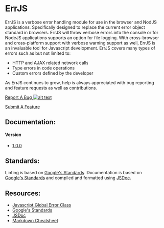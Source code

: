 # ErrJS

ErrJS is a verbose error handling module for use in the browser and NodJS applications. Specifically designed to replace the current error object standard in browsers. ErrJS will throw verbose errors into the console or for NodeJS applications supports an option for file logging. With cross-browser and cross-platform support with verbose warning support as well, ErrJS is an invaluable tool for Javascript development. ErrJS covers many types of errors such as but not limited to:

- HTTP and AJAX related network calls
- Type errors in code operations
- Custom errors defined by the developer

As ErrJS continues to grow, help is always appreciated with bug reporting and feature requests as well as contributions.

[Report A Bug ![alt text](https://wiki.oceanreeflifegame.com/wp-content/uploads/2017/01/bug-report-icon.png "Report A Bug")](https://github.com/Kavinci/errjs/issues/new?assignees=Kavinci&labels=bug&template=bug_report.md&title=)

[Submit A Feature](https://github.com/Kavinci/errjs/issues/new?assignees=Kavinci&labels=enhancement&template=feature_request.md&title=)

## Documentation:

#### Version

- [1.0.0](https://kavinci.github.io/errjs/errjs/1.0.0/)

## Standards:

Linting is based on [Google's Standards](https://google.github.io/styleguide/jsguide.html). Documentation is based on [Google's Standards](https://google.github.io/styleguide/jsguide.html) and compiled and formatted using [JSDoc](http://usejsdoc.org/index.html).

## Resources:

- [Javascript Global Error Class](https://developer.mozilla.org/en-US/docs/Web/JavaScript/Reference/Global_Objects/Error)
- [Google's Standards](https://google.github.io/styleguide/jsguide.html)
- [JSDoc](http://usejsdoc.org/index.html)
- [Markdown Cheatsheet](https://github.com/adam-p/markdown-here/wiki/Markdown-Cheatsheet)
